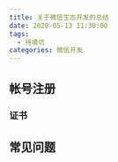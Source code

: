 ```yaml
---
title: 关于微信生态开发的总结
date: 2020-05-13 11:30:00
tags:
  - 待填坑
categories: 微信开发
---
```


## 帐号注册

### 证书

## 常见问题